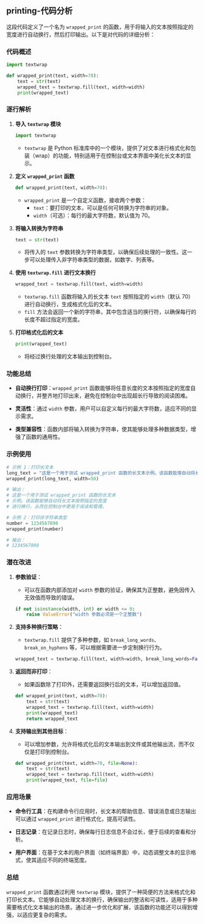 ## printing-代码分析
这段代码定义了一个名为 `wrapped_print` 的函数，用于将输入的文本按照指定的宽度进行自动换行，然后打印输出。以下是对代码的详细分析：

### 代码概述

```python
import textwrap

def wrapped_print(text, width=70):
    text = str(text)
    wrapped_text = textwrap.fill(text, width=width)
    print(wrapped_text)
```

### 逐行解析

1. **导入 `textwrap` 模块**

    ```python
    import textwrap
    ```

    - `textwrap` 是 Python 标准库中的一个模块，提供了对文本进行格式化和包装（wrap）的功能，特别适用于在控制台或文本界面中美化长文本的显示。

2. **定义 `wrapped_print` 函数**

    ```python
    def wrapped_print(text, width=70):
    ```

    - `wrapped_print` 是一个自定义函数，接收两个参数：
        - `text`：要打印的文本，可以是任何可转换为字符串的对象。
        - `width`（可选）：每行的最大字符数，默认值为 70。

3. **将输入转换为字符串**

    ```python
    text = str(text)
    ```

    - 将传入的 `text` 参数转换为字符串类型，以确保后续处理的一致性。这一步可以处理传入非字符串类型的数据，如数字、列表等。

4. **使用 `textwrap.fill` 进行文本换行**

    ```python
    wrapped_text = textwrap.fill(text, width=width)
    ```

    - `textwrap.fill` 函数将输入的长文本 `text` 按照指定的 `width`（默认 70）进行自动换行，生成格式化后的文本。
    - `fill` 方法会返回一个新的字符串，其中包含适当的换行符，以确保每行的长度不超过指定的宽度。

5. **打印格式化后的文本**

    ```python
    print(wrapped_text)
    ```

    - 将经过换行处理的文本输出到控制台。

### 功能总结

- **自动换行打印**：`wrapped_print` 函数能够将任意长度的文本按照指定的宽度自动换行，并整齐地打印出来，避免在控制台中出现超长行导致的阅读困难。
  
- **灵活性**：通过 `width` 参数，用户可以自定义每行的最大字符数，适应不同的显示需求。

- **类型兼容性**：函数内部将输入转换为字符串，使其能够处理多种数据类型，增强了函数的通用性。

### 示例使用

```python
# 示例 1：打印长文本
long_text = "这是一个用于测试 wrapped_print 函数的长文本示例。该函数能够自动将长文本按照指定的宽度进行换行，从而在控制台中更易于阅读和管理。"
wrapped_print(long_text, width=50)

# 输出：
# 这是一个用于测试 wrapped_print 函数的长文本
# 示例。该函数能够自动将长文本按照指定的宽度
# 进行换行，从而在控制台中更易于阅读和管理。

# 示例 2：打印非字符串类型
number = 1234567890
wrapped_print(number)

# 输出：
# 1234567890
```

### 潜在改进

1. **参数验证**：
    - 可以在函数内部添加对 `width` 参数的验证，确保其为正整数，避免因传入无效值而导致的错误。

    ```python
    if not isinstance(width, int) or width <= 0:
        raise ValueError("width 参数必须是一个正整数")
    ```

2. **支持多种换行策略**：
    - `textwrap.fill` 提供了多种参数，如 `break_long_words`、`break_on_hyphens` 等，可以根据需要进一步定制换行行为。

    ```python
    wrapped_text = textwrap.fill(text, width=width, break_long_words=False, break_on_hyphens=False)
    ```

3. **返回而非打印**：
    - 如果函数除了打印外，还需要返回换行后的文本，可以增加返回值。

    ```python
    def wrapped_print(text, width=70):
        text = str(text)
        wrapped_text = textwrap.fill(text, width=width)
        print(wrapped_text)
        return wrapped_text
    ```

4. **支持输出到其他目标**：
    - 可以增加参数，允许将格式化后的文本输出到文件或其他输出流，而不仅仅是打印到控制台。

    ```python
    def wrapped_print(text, width=70, file=None):
        text = str(text)
        wrapped_text = textwrap.fill(text, width=width)
        print(wrapped_text, file=file)
    ```

### 应用场景

- **命令行工具**：在构建命令行应用时，长文本的帮助信息、错误消息或日志输出可以通过 `wrapped_print` 进行格式化，提高可读性。
  
- **日志记录**：在记录日志时，确保每行日志信息不会过长，便于后续的查看和分析。
  
- **用户界面**：在基于文本的用户界面（如终端界面）中，动态调整文本的显示格式，使其适应不同的终端宽度。

### 总结

`wrapped_print` 函数通过利用 `textwrap` 模块，提供了一种简便的方法来格式化和打印长文本。它能够自动处理文本的换行，确保输出的整洁和可读性，适用于多种需要格式化文本输出的场景。通过进一步优化和扩展，该函数的功能还可以得到增强，以适应更复杂的需求。

